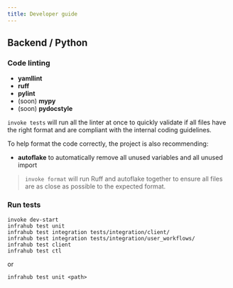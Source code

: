 ```yaml
---
title: Developer guide
---
```


## Backend / Python

### Code linting

- **yamllint**
- **ruff**
- **pylint**
- (soon) **mypy**
- (soon) **pydocstyle**

`invoke tests` will run all the linter at once to quickly validate if all files have the right format and are compliant with the internal coding guidelines.

To help format the code correctly, the project is also recommending:

- **autoflake** to automatically remove all unused variables and all unused import

> `invoke format` will run Ruff and autoflake together to ensure all files are as close as possible to the expected format.

### Run tests

```shell
invoke dev-start
infrahub test unit
infrahub test integration tests/integration/client/
infrahub test integration tests/integration/user_workflows/
infrahub test client
infrahub test ctl
```

or

```shell
infrahub test unit <path>
